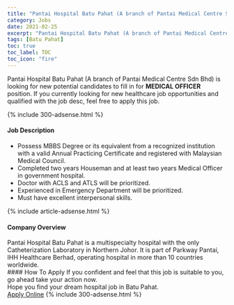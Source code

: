 ```yaml
---
title: "Pantai Hospital Batu Pahat (A branch of Pantai Medical Centre Sdn Bhd) Vacancies MEDICAL OFFICER" 
category: Jobs 
date: 2021-02-25 
excerpt: "Pantai Hospital Batu Pahat (A branch of Pantai Medical Centre Sdn Bhd) is currently looking for suitable person to fill in the MEDICAL OFFICER which positioned at Batu Pahat" 
tags: [Batu Pahat] 
toc: true 
toc_label: TOC 
toc_icon: "fire" 
--- 
```


<p>Pantai Hospital Batu Pahat (A branch of Pantai Medical Centre Sdn Bhd) is looking for new potential candidates to fill in for <b>MEDICAL OFFICER</b> position. If you currently looking for new healthcare job opportunities and qualified with the job desc, feel free to apply this job.
</p>{% include 300-adsense.html %} 
<div><div><h4>Job Description</h4></div><div><div><span><div><ul><li>Possess MBBS Degree or its equivalent from a recognized institution with a valid Annual Practicing Certificate and registered with Malaysian Medical Council.</li><li>Completed two years Houseman and at least two years Medical Officer in government hospital.</li><li>Doctor with ACLS and ATLS will be prioritized.</li><li>Experienced in Emergency Department will be prioritized.</li><li>Must have excellent interpersonal skills.</li></ul></div></span></div></div></div> 
{% include article-adsense.html %} 
<div><div><h4>Company Overview</h4></div><div><div><span><div><div>Pantai Hospital Batu Pahat is a multispecialty hospital with the only Catheterization Laboratory in Northern Johor. It is part of Parkway Pantai, IHH Healthcare Berhad, operating hospital in more than 10 countries worldwide.</div></div></span></div></div></div> 
#### How To Apply 
If you confident and feel that this job is suitable to you, go ahead take your action now. <br/> 
Hope you find your dream hospital job in Batu Pahat. <br/> 
<a href="https://www.jobstreet.com.my/en/job/medical-officer-4490935?jobId=jobstreet-my-job-4490935" class="btn btn--warning" target="_blank" rel="nofollow noopenner">Apply Online</a> 
{% include 300-adsense.html %} 